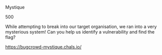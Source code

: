Mystique

500

While attempting to break into our target organisation, we ran into a very mysterious system! Can you help us identify a vulnerability and find the flag?

https://bugcrowd-mystique.chals.io/
